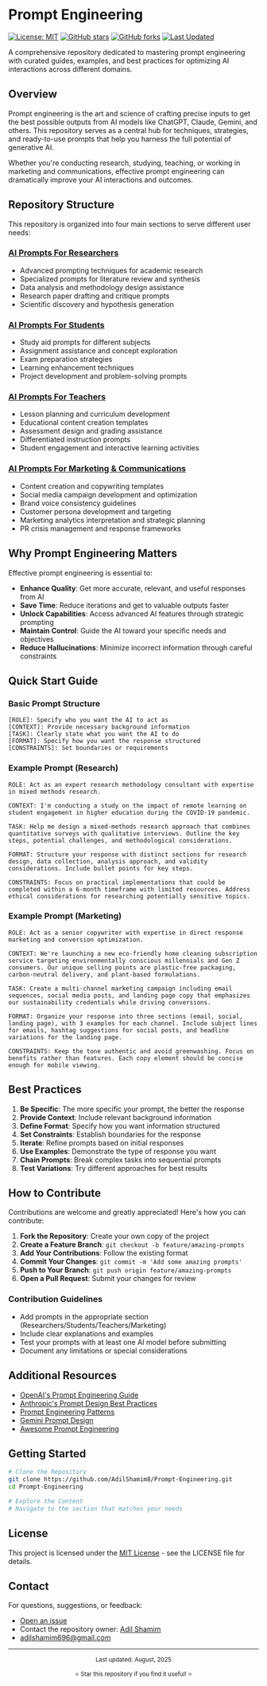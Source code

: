 # Prompt Engineering

[![License: MIT](https://img.shields.io/badge/License-MIT-yellow.svg)](https://opensource.org/licenses/MIT)
[![GitHub stars](https://img.shields.io/github/stars/AdilShamim8/Prompt-Engineering?style=social)](https://github.com/AdilShamim8/Prompt-Engineering/stargazers)
[![GitHub forks](https://img.shields.io/github/forks/AdilShamim8/Prompt-Engineering?style=social)](https://github.com/AdilShamim8/Prompt-Engineering/network/members)
[![Last Updated](https://img.shields.io/badge/Last%20Updated-August%202025-brightgreen)](https://github.com/AdilShamim8/Prompt-Engineering/commits/main)

A comprehensive repository dedicated to mastering prompt engineering with curated guides, examples, and best practices for optimizing AI interactions across different domains.

## Overview

Prompt engineering is the art and science of crafting precise inputs to get the best possible outputs from AI models like ChatGPT, Claude, Gemini, and others. This repository serves as a central hub for techniques, strategies, and ready-to-use prompts that help you harness the full potential of generative AI.

Whether you're conducting research, studying, teaching, or working in marketing and communications, effective prompt engineering can dramatically improve your AI interactions and outcomes.

## Repository Structure

This repository is organized into four main sections to serve different user needs:

### [AI Prompts For Researchers](./AI%20Prompts%20For%20Researchers)
- Advanced prompting techniques for academic research
- Specialized prompts for literature review and synthesis
- Data analysis and methodology design assistance
- Research paper drafting and critique prompts
- Scientific discovery and hypothesis generation

### [AI Prompts For Students](./AI%20Prompts%20For%20Students)
- Study aid prompts for different subjects
- Assignment assistance and concept exploration
- Exam preparation strategies
- Learning enhancement techniques
- Project development and problem-solving prompts

### [AI Prompts For Teachers](./AI%20Prompts%20For%20Teachers)
- Lesson planning and curriculum development
- Educational content creation templates
- Assessment design and grading assistance
- Differentiated instruction prompts
- Student engagement and interactive learning activities

### [AI Prompts For Marketing & Communications](https://github.com/AdilShamim8/Prompt-Engineering/tree/main/AI%20Prompts%20for%20Marketing%20%26%20Communications)
- Content creation and copywriting templates
- Social media campaign development and optimization
- Brand voice consistency guidelines
- Customer persona development and targeting
- Marketing analytics interpretation and strategic planning
- PR crisis management and response frameworks

##  Why Prompt Engineering Matters

Effective prompt engineering is essential to:

- **Enhance Quality**: Get more accurate, relevant, and useful responses from AI
- **Save Time**: Reduce iterations and get to valuable outputs faster
- **Unlock Capabilities**: Access advanced AI features through strategic prompting
- **Maintain Control**: Guide the AI toward your specific needs and objectives
- **Reduce Hallucinations**: Minimize incorrect information through careful constraints

##  Quick Start Guide

### Basic Prompt Structure

```
[ROLE]: Specify who you want the AI to act as
[CONTEXT]: Provide necessary background information
[TASK]: Clearly state what you want the AI to do
[FORMAT]: Specify how you want the response structured
[CONSTRAINTS]: Set boundaries or requirements
```

### Example Prompt (Research)

```
ROLE: Act as an expert research methodology consultant with expertise in mixed methods research.

CONTEXT: I'm conducting a study on the impact of remote learning on student engagement in higher education during the COVID-19 pandemic.

TASK: Help me design a mixed-methods research approach that combines quantitative surveys with qualitative interviews. Outline the key steps, potential challenges, and methodological considerations.

FORMAT: Structure your response with distinct sections for research design, data collection, analysis approach, and validity considerations. Include bullet points for key steps.

CONSTRAINTS: Focus on practical implementations that could be completed within a 6-month timeframe with limited resources. Address ethical considerations for researching potentially sensitive topics.
```

### Example Prompt (Marketing)

```
ROLE: Act as a senior copywriter with expertise in direct response marketing and conversion optimization.

CONTEXT: We're launching a new eco-friendly home cleaning subscription service targeting environmentally conscious millennials and Gen Z consumers. Our unique selling points are plastic-free packaging, carbon-neutral delivery, and plant-based formulations.

TASK: Create a multi-channel marketing campaign including email sequences, social media posts, and landing page copy that emphasizes our sustainability credentials while driving conversions.

FORMAT: Organize your response into three sections (email, social, landing page), with 3 examples for each channel. Include subject lines for emails, hashtag suggestions for social posts, and headline variations for the landing page.

CONSTRAINTS: Keep the tone authentic and avoid greenwashing. Focus on benefits rather than features. Each copy element should be concise enough for mobile viewing.
```

## Best Practices

1. **Be Specific**: The more specific your prompt, the better the response
2. **Provide Context**: Include relevant background information
3. **Define Format**: Specify how you want information structured
4. **Set Constraints**: Establish boundaries for the response
5. **Iterate**: Refine prompts based on initial responses
6. **Use Examples**: Demonstrate the type of response you want
7. **Chain Prompts**: Break complex tasks into sequential prompts
8. **Test Variations**: Try different approaches for best results

## How to Contribute

Contributions are welcome and greatly appreciated! Here's how you can contribute:

1. **Fork the Repository**: Create your own copy of the project
2. **Create a Feature Branch**: `git checkout -b feature/amazing-prompts`
3. **Add Your Contributions**: Follow the existing format
4. **Commit Your Changes**: `git commit -m 'Add some amazing prompts'`
5. **Push to Your Branch**: `git push origin feature/amazing-prompts`
6. **Open a Pull Request**: Submit your changes for review

### Contribution Guidelines

- Add prompts in the appropriate section (Researchers/Students/Teachers/Marketing)
- Include clear explanations and examples
- Test your prompts with at least one AI model before submitting
- Document any limitations or special considerations

## Additional Resources

- [OpenAI's Prompt Engineering Guide](https://platform.openai.com/docs/guides/prompt-engineering)
- [Anthropic's Prompt Design Best Practices](https://docs.anthropic.com/claude/docs/prompt-engineering)
- [Prompt Engineering Patterns](https://www.promptingguide.ai/)
- [Gemini Prompt Design](https://ai.google.dev/docs/prompt_design)
- [Awesome Prompt Engineering](https://github.com/promptslab/Awesome-Prompt-Engineering)

## Getting Started

```bash
# Clone the Repository
git clone https://github.com/AdilShamim8/Prompt-Engineering.git
cd Prompt-Engineering

# Explore the Content
# Navigate to the section that matches your needs
```

## License

This project is licensed under the [MIT License](LICENSE) - see the LICENSE file for details.

## Contact

For questions, suggestions, or feedback:
- [Open an issue](https://github.com/AdilShamim8/Prompt-Engineering/issues)
- Contact the repository owner: [Adil Shamim](https://adilshamim.me/)
- adilshamim696@gmail.com

---

<p align="center">
  <sub>Last updated: August, 2025</sub>
</p>

<p align="center">
  <sub>⭐ Star this repository if you find it useful! ⭐</sub>
</p>
